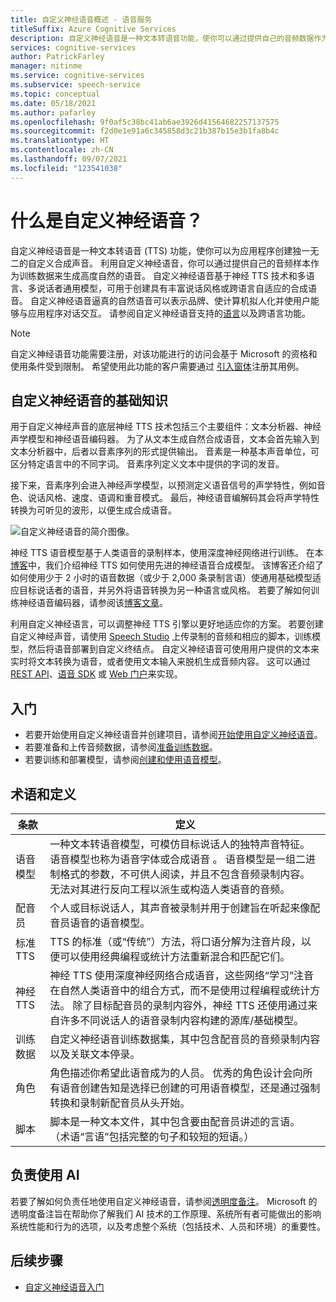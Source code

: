 ```yaml
---
title: 自定义神经语音概述 - 语音服务
titleSuffix: Azure Cognitive Services
description: 自定义神经语音是一种文本转语音功能，使你可以通过提供自己的音频数据作为示例，为应用程序创建独一无二的自定义合成声音。
services: cognitive-services
author: PatrickFarley
manager: nitinme
ms.service: cognitive-services
ms.subservice: speech-service
ms.topic: conceptual
ms.date: 05/18/2021
ms.author: pafarley
ms.openlocfilehash: 9f0af5c38bc41ab6ae3926d41564682257137575
ms.sourcegitcommit: f2d0e1e91a6c345858d3c21b387b15e3b1fa8b4c
ms.translationtype: HT
ms.contentlocale: zh-CN
ms.lasthandoff: 09/07/2021
ms.locfileid: "123541038"
---
```

# <a name="what-is-custom-neural-voice"></a>什么是自定义神经语音？

自定义神经语音是一种文本转语音 (TTS) 功能，使你可以为应用程序创建独一无二的自定义合成声音。 利用自定义神经语音，你可以通过提供自己的音频样本作为训练数据来生成高度自然的语音。 自定义神经语音基于神经 TTS 技术和多语言、多说话者通用模型，可用于创建具有丰富说话风格或跨语言自适应的合成语音。 自定义神经语音逼真的自然语音可以表示品牌、使计算机拟人化并使用户能够与应用程序对话交互。 请参阅自定义神经语音支持的[语言](language-support.md#customization)以及跨语言功能。

> [!NOTE]
> 自定义神经语音功能需要注册，对该功能进行的访问会基于 Microsoft 的资格和使用条件受到限制。 希望使用此功能的客户需要通过 [引入窗体](https://aka.ms/customneural)注册其用例。

## <a name="the-basics-of-custom-neural-voice"></a>自定义神经语音的基础知识

用于自定义神经声音的底层神经 TTS 技术包括三个主要组件：文本分析器、神经声学模型和神经语音编码器。 为了从文本生成自然合成语音，文本会首先输入到文本分析器中，后者以音素序列的形式提供输出。 音素是一种基本声音单位，可区分特定语言中的不同字词。 音素序列定义文本中提供的字词的发音。 

接下来，音素序列会进入神经声学模型，以预测定义语音信号的声学特性，例如音色、说话风格、速度、语调和重音模式。 最后，神经语音编解码其会将声学特性转换为可听见的波形，以便生成合成语音。

![自定义神经语音的简介图像。](./media/custom-voice/cnv-intro.png)

神经 TTS 语音模型基于人类语音的录制样本，使用深度神经网络进行训练。 在本[博客](https://techcommunity.microsoft.com/t5/azure-ai/neural-text-to-speech-extends-support-to-15-more-languages-with/ba-p/1505911)中，我们介绍神经 TTS 如何使用先进的神经语音合成模型。 该博客还介绍了如何使用少于 2 小时的语音数据（或少于 2,000 条录制言语）使通用基础模型适应目标说话者的语音，并另外将语音转换为另一种语言或风格。 若要了解如何训练神经语音编码器，请参阅该[博客文章](https://techcommunity.microsoft.com/t5/azure-ai/azure-neural-tts-upgraded-with-hifinet-achieving-higher-audio/ba-p/1847860)。

利用自定义神经语言，可以调整神经 TTS 引擎以更好地适应你的方案。 若要创建自定义神经声音，请使用 [Speech Studio](https://speech.microsoft.com/customvoice) 上传录制的音频和相应的脚本，训练模型，然后将语音部署到自定义终结点。 自定义神经语音可使用用户提供的文本来实时将文本转换为语音，或者使用文本输入来脱机生成音频内容。 这可以通过 [REST API](./rest-text-to-speech.md)、[语音 SDK](./get-started-text-to-speech.md) 或 [Web 门户](https://speech.microsoft.com/audiocontentcreation)来实现。

## <a name="get-started"></a>入门

* 若要开始使用自定义神经语音并创建项目，请参阅[开始使用自定义神经语音](how-to-custom-voice.md)。
* 若要准备和上传音频数据，请参阅[准备训练数据](how-to-custom-voice-prepare-data.md)。
* 若要训练和部署模型，请参阅[创建和使用语音模型](how-to-custom-voice-create-voice.md)。

## <a name="terms-and-definitions"></a>术语和定义

| **条款**      | **定义**                                                                                                                                                                                                                                                                                                                                                                                       |
|---------------|------------------------------------------------------------------------------------------------------------------------------------------------------------------------------------------------------------------------------------------------------------------------------------------------------------------------------------------------------------------------------------------------------|
| 语音模型   | 一种文本转语音模型，可模仿目标说话人的独特声音特征。 语音模型也称为语音字体或合成语音  。 语音模型是一组二进制格式的参数，不可供人阅读，并且不包含音频录制内容。 无法对其进行反向工程以派生或构造人类语音的音频。 |
| 配音员  | 个人或目标说话人，其声音被录制并用于创建旨在听起来像配音员语音的语音模型。                                                                                                                                                                                                                                                   |
| 标准 TTS  | TTS 的标准（或“传统”）方法，将口语分解为注音片段，以便可以使用经典编程或统计方法重新混合和匹配它们。                                                                                                                                                                                                    |
| 神经 TTS    | 神经 TTS 使用深度神经网络合成语音，这些网络“学习”注音在自然人类语音中的组合方式，而不是使用过程编程或统计方法。 除了目标配音员的录制内容外，神经 TTS 还使用通过来自许多不同说话人的语音录制内容构建的源库/基础模型。          |
| 训练数据 | 自定义神经语音训练数据集，其中包含配音员的音频录制内容以及关联文本停录。                                                                                                                                                                                                                                                               |
| 角色       | 角色描述你希望此语音成为的人员。 优秀的角色设计会向所有语音创建告知是选择已创建的可用语音模型，还是通过强制转换和录制新配音员从头开始。                                                                                                |
| 脚本        | 脚本是一种文本文件，其中包含要由配音员讲述的言语。 （术语“言语”包括完整的句子和较短的短语。）                                                                                                                                                                                                                               |

## <a name="responsible-use-of-ai"></a>负责使用 AI

若要了解如何负责任地使用自定义神经语音，请参阅[透明度备注](/legal/cognitive-services/speech-service/custom-neural-voice/transparency-note-custom-neural-voice?context=/azure/cognitive-services/speech-service/context/context)。 Microsoft 的透明度备注旨在帮助你了解我们 AI 技术的工作原理、系统所有者可能做出的影响系统性能和行为的选项，以及考虑整个系统（包括技术、人员和环境）的重要性。

## <a name="next-steps"></a>后续步骤

* [自定义神经语音入门](how-to-custom-voice.md)
